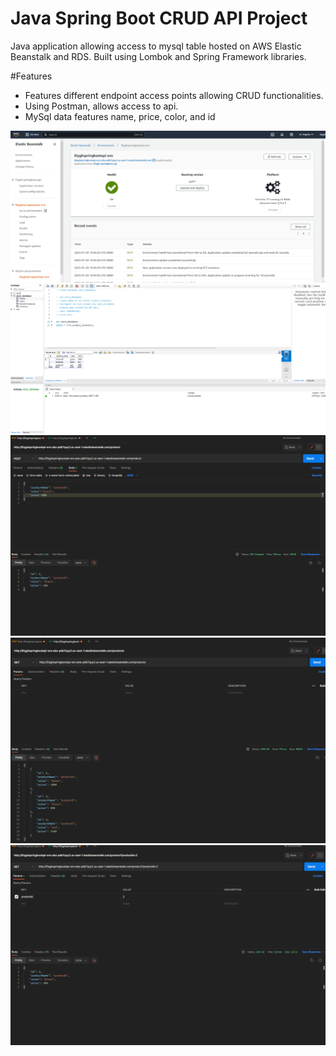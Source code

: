 # Java Spring Boot CRUD API Project
Java application allowing access to mysql table hosted on AWS Elastic Beanstalk and RDS. Built using Lombok and Spring Framework libraries. 

#Features
* Features different endpoint access points allowing CRUD functionalities.
* Using Postman, allows access to api. 
* MySql data features name, price, color, and id

<img src="./pics/app-stored-and-hosted-on-aws.svg">
<img src="./pics/data-stored-and-accessible-from-mysql.svg">
<img src="./pics/springboot-create-data.svg">
<img src="./pics/springboot-retrieve-list-of-data.svg">
<img src="./pics/springboot-retrieve-specific-data-id.svg">
